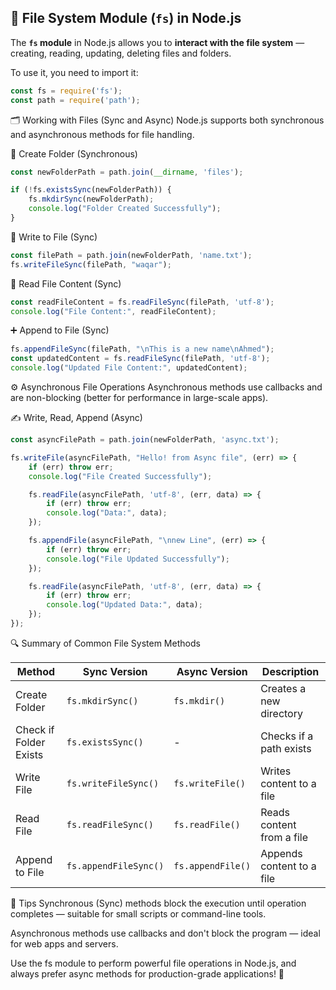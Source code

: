 ## 📂 File System Module (`fs`) in Node.js

The **`fs` module** in Node.js allows you to **interact with the file system** — creating, reading, updating, deleting files and folders.

To use it, you need to import it:

```js
const fs = require('fs');
const path = require('path');
```

🗂️ Working with Files (Sync and Async)
Node.js supports both synchronous and asynchronous methods for file handling.

📁 Create Folder (Synchronous)
```js
const newFolderPath = path.join(__dirname, 'files');

if (!fs.existsSync(newFolderPath)) {
    fs.mkdirSync(newFolderPath);
    console.log("Folder Created Successfully");
}
```

📝 Write to File (Sync)
```js
const filePath = path.join(newFolderPath, 'name.txt');
fs.writeFileSync(filePath, "waqar");
```

📖 Read File Content (Sync)
```js
const readFileContent = fs.readFileSync(filePath, 'utf-8');
console.log("File Content:", readFileContent);
```

➕ Append to File (Sync)
```js
fs.appendFileSync(filePath, "\nThis is a new name\nAhmed");
const updatedContent = fs.readFileSync(filePath, 'utf-8');
console.log("Updated File Content:", updatedContent);
```

⚙️ Asynchronous File Operations
Asynchronous methods use callbacks and are non-blocking (better for performance in large-scale apps).

✍️ Write, Read, Append (Async)

```js
const asyncFilePath = path.join(newFolderPath, 'async.txt');

fs.writeFile(asyncFilePath, "Hello! from Async file", (err) => {
    if (err) throw err;
    console.log("File Created Successfully");

    fs.readFile(asyncFilePath, 'utf-8', (err, data) => {
        if (err) throw err;
        console.log("Data:", data);
    });

    fs.appendFile(asyncFilePath, "\nnew Line", (err) => {
        if (err) throw err;
        console.log("File Updated Successfully");
    });

    fs.readFile(asyncFilePath, 'utf-8', (err, data) => {
        if (err) throw err;
        console.log("Updated Data:", data);
    });
});
```

🔍 Summary of Common File System Methods

| Method                 | Sync Version          | Async Version     | Description               |
| ---------------------- | --------------------- | ----------------- | ------------------------- |
| Create Folder          | `fs.mkdirSync()`      | `fs.mkdir()`      | Creates a new directory   |
| Check if Folder Exists | `fs.existsSync()`     | -                 | Checks if a path exists   |
| Write File             | `fs.writeFileSync()`  | `fs.writeFile()`  | Writes content to a file  |
| Read File              | `fs.readFileSync()`   | `fs.readFile()`   | Reads content from a file |
| Append to File         | `fs.appendFileSync()` | `fs.appendFile()` | Appends content to a file |


🧠 Tips
Synchronous (Sync) methods block the execution until operation completes — suitable for small scripts or command-line tools.

Asynchronous methods use callbacks and don't block the program — ideal for web apps and servers.


Use the fs module to perform powerful file operations in Node.js, and always prefer async methods for production-grade applications! 🚀
